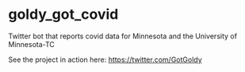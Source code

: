 # goldy_got_covid
Twitter bot that reports covid data for Minnesota and the University of Minnesota-TC

See the project in action here: https://twitter.com/GotGoldy
